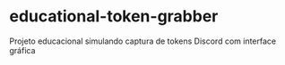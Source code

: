 # educational-token-grabber
Projeto educacional simulando captura de tokens Discord com interface gráfica
